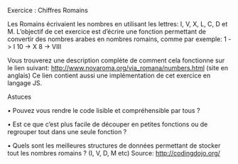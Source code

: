 Exercice : Chiffres Romains

Les Romains écrivaient les nombres en utilisant les lettres: I, V, X, L, C, D et M.
L’objectif de cet exercice est d’écrire une fonction permettant de convertir des nombres arabes en nombres romains, comme par exemple:
1 -> I 10 -> X 8 -> VIII

Vous trouverez une description complète de comment cela fonctionne sur le lien suivant:
http://www.novaroma.org/via_romana/numbers.html (site en anglais) Ce lien contient aussi une implémentation de cet exercice en langage JS.

Astuces

• Pouvez vous rendre le code lisible et compréhensible par tous ?

• Est ce que c’est plus facile de découper en petites fonctions ou de regrouper
tout dans une seule fonction ?

• Quels sont les meilleures structures de données permettant de stocker tout
les nombres romains ? (I, V, D, M etc) Source: http://codingdojo.org/

